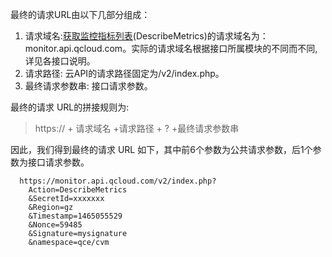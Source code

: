 最终的请求URL由以下几部分组成：
1) 请求域名:[获取监控指标列表](/doc/api/405/获取监控指标列表 )(DescribeMetrics)的请求域名为：monitor.api.qcloud.com。实际的请求域名根据接口所属模块的不同而不同, 详见各接口说明。
2) 请求路径: 云API的请求路径固定为/v2/index.php。
3) 最终请求参数串: 接口请求参数。

最终的请求 URL的拼接规则为:
> https:// + 请求域名 +请求路径 + ? +最终请求参数串

因此，我们得到最终的请求 URL 如下，其中前6个参数为公共请求参数，后1个参数为接口请求参数。

```
  https://monitor.api.qcloud.com/v2/index.php?
	Action=DescribeMetrics
	&SecretId=xxxxxxx
	&Region=gz
	&Timestamp=1465055529
	&Nonce=59485
	&Signature=mysignature
	&namespace=qce/cvm
```
